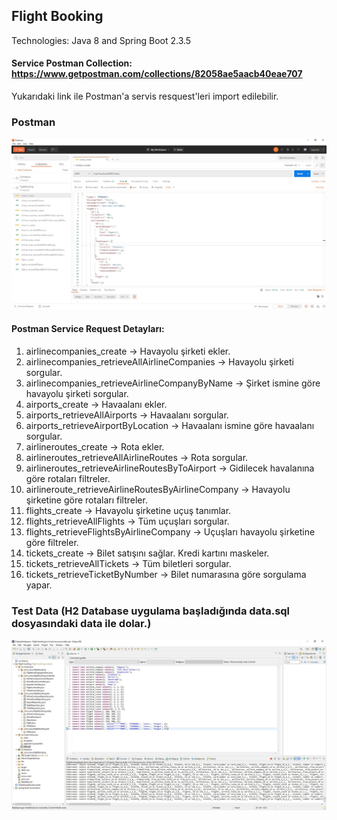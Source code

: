 ## Flight Booking

Technologies: Java 8 and Spring Boot 2.3.5

#### Service Postman Collection: https://www.getpostman.com/collections/82058ae5aacb40eae707

Yukarıdaki link ile Postman'a servis resquest'leri import edilebilir.

### Postman
![image](https://github.com/yunussezgin/flight-booking/blob/master/src/main/resources/postman_collections.JPG?raw=true)

#### Postman Service Request Detayları:
1. airlinecompanies_create -> Havayolu şirketi ekler.
2. airlinecompanies_retrieveAllAirlineCompanies -> Havayolu şirketi sorgular.
3. airlinecompanies_retrieveAirlineCompanyByName -> Şirket ismine göre havayolu şirketi sorgular.
4. airports_create -> Havaalanı ekler.
5. airports_retrieveAllAirports -> Havaalanı sorgular.
6. airports_retrieveAirportByLocation -> Havaalanı ismine göre havaalanı sorgular.
7. airlineroutes_create -> Rota ekler.
8. airlineroutes_retrieveAllAirlineRoutes -> Rota sorgular.
9. airlineroutes_retrieveAirlineRoutesByToAirport -> Gidilecek havalanına göre rotaları filtreler.
10. airlineroute_retrieveAirlineRoutesByAirlineCompany -> Havayolu şirketine göre rotaları filtreler.
11. flights_create -> Havayolu şirketine uçuş tanımlar.
12. flights_retrieveAllFlights -> Tüm uçuşları sorgular.
13. flights_retrieveFlightsByAirlineCompany -> Uçuşları havayolu şirketine göre filtreler.
14. tickets_create -> Bilet satışını sağlar. Kredi kartını maskeler.
15. tickets_retrieveAllTickets -> Tüm biletleri sorgular.
16. tickets_retrieveTicketByNumber -> Bilet numarasına göre sorgulama yapar.

### Test Data (H2 Database uygulama başladığında data.sql dosyasındaki data ile dolar.)
![image](https://github.com/yunussezgin/flight-booking/blob/master/src/main/resources/flight_booking_data.JPG?raw=true)
